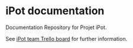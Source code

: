 iPot documentation
==================

Documentation Repository for Projet iPot.

See [iPot team Trello board](https://trello.com/b/WOhOkObd) for further information.
